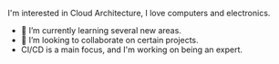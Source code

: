I'm interested in Cloud Architecture, I love computers and electronics.
- 🌱 I’m currently learning several new areas.
- 💞️ I’m looking to collaborate on certain projects. 
- CI/CD is a main focus, and I'm working on being an expert.

<!---
C.Olds - Cloud Engineer and Solutions Architect
--->
